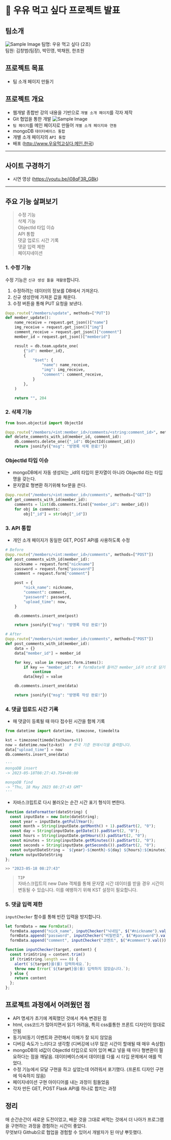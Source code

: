 # 🥛 우유 먹고 싶다 프로젝트 발표
## 팀소개
![Sample Image](./img/team.png)
팀명: 우유 먹고 싶다 (2조)  
팀원: 김창범(팀장), 박민영, 박채원, 한조원

## 프로젝트 목표
- 팀 소개 페이지 만들기

## 프로젝트 개요
- 웹개발 종합반 강의 내용을 기반으로 `개별 소개 페이지`를 각자 제작
- Git 협업을 통한 개발
![Sample Image](./img/commit.png)
- `팀 페이지`를 메인 페이지로 만들어 `개별 소개 페이지와 연동`
- mongoDB `데이터베이스 통합`
- 개별 소개 페이지의 `API 통합`
- 배포 (http://www.우유먹고싶다.메인.한국)
  
---
## 사이트 구경하기
- 시연 영상 (https://youtu.be/i08qF3R_GBk)
---
## 주요 기능 살펴보기
> 수정 기능  
삭제 기능  
ObjectId 타입 이슈  
API 통합  
댓글 업로드 시간 기록  
댓글 입력 제한  
페이지네이션


### 1. 수정 기능
수정 기능은 `신규 생성 틀을 재활용`합니다.
1. 수정하려는 데이터의 정보를 DB에서 가져온다.
2. 신규 생성란에 가져온 값을 채운다.
3. 수정 버튼을 통해 PUT 요청을 보낸다.
```python
@app.route("/members/update", methods=["PUT"])
def member_update():
    name_receive = request.get_json()["name"]
    img_receive = request.get_json()["img"]
    comment_receive = request.get_json()["comment"]
    member_id = request.get_json()["memberid"]

    result = db.team.update_one(
        {"id": member_id},
        {
            "$set": {
                "name": name_receive,
                "img": img_receive,
                "comment": comment_receive,
            }
        },
    )

    return "", 204
```

### 2. 삭제 기능
```python
from bson.objectid import ObjectId

@app.route("/members/<int:member_id>/comments/<string:comment_id>", methods=["DELETE"])
def delete_comments_with_id(member_id, comment_id):
    db.comments.delete_one({"_id": ObjectId(comment_id)})
    return jsonify({"msg": "방명록 삭제 완료!"})
```

### ObjectId 타입 이슈
- mongoDB에서 자동 생성되는 _id의 타입이 문자열이 아니라 ObjectId 라는 타입명을 갖는다.  
- 문자열로 형변환 하기위해 for문을 쓴다.

```python
@app.route("/members/<int:member_id>/comments", methods=["GET"])
def get_comments_with_id(member_id):
    comments = list(db.comments.find({"member_id": member_id}))
    for obj in comments:
        obj["_id"] = str(obj["_id"])
```

### 3. API 통합
- 개인 소개 페이지가 동일한 GET, POST API를 사용하도록 수정
```python
# Before
@app.route("/members/<int:member_id>/comments", methods=["POST"])
def post_comments_with_id(member_id):
    nickname = request.form["nickname"]
    password = request.form["password"]
    comment = request.form["comment"]

    post = {
        "nick_name": nickname,
        "comment": comment,
        "password": password,
        "upload_time": now,
    }

    db.comments.insert_one(post)

    return jsonify({"msg": "방명록 작성 완료!"})
```
```python
# After
@app.route("/members/<int:member_id>/comments", methods=["POST"])
def post_comments_with_id(member_id):
    data = {}
    data["member_id"] = member_id

    for key, value in request.form.items():
        if key == "member_id":  # formData에 들어간 member_id가 str로 담기므로 제외함
            continue
        data[key] = value

    db.comments.insert_one(data)

    return jsonify({"msg": "방명록 작성 완료!"})
```

### 4. 댓글 업로드 시간 기록
- 매 댓글이 등록될 때 마다 접수된 시간을 함께 기록
```python
from datetime import datetime, timezone, timedelta

kst = timezone(timedelta(hours=9))
now = datetime.now(tz=kst)  # 한국 기준 현재시각을 출력합니다.
data["upload_time"] = now
db.comments.insert_one(data)

'''
mongoDB insert
-> 2023-05-18T08:27:43.754+00:00

mongoDB find
-> "Thu, 18 May 2023 08:27:43 GMT"
'''
```
- 자바스크립트로 다시 불러오는 순간 시간 표기 형식이 변한다.

```javascript
function dateFormatter(dateString) {
  const inputDate = new Date(dateString);
  const year = inputDate.getFullYear();
  const month = String(inputDate.getMonth() + 1).padStart(2, "0");
  const day = String(inputDate.getDate()).padStart(2, "0");
  const hours = String(inputDate.getHours()).padStart(2, "0");
  const minutes = String(inputDate.getMinutes()).padStart(2, "0");
  const seconds = String(inputDate.getSeconds()).padStart(2, "0");
  const outputDateString = `${year}-${month}-${day} ${hours}:${minutes}:${seconds}`;
  return outputDateString
};

>> "2023-05-18 08:27:43"
```
>`TIP`  
자바스크립트의 new Date 객체를 통해 문자열 시간 데이터를 받을 경우 시간이 변동될 수 있습니다. 이를 예뱅하기 위해 KST 설정이 필요합니다.

### 5. 댓글 입력 제한
`inputChecker` 함수를 통해 빈칸 입력을 방지합니다.
```javascript
let formData = new FormData();
  formData.append("nick_name", inputChecker("닉네임", $("#nickname").val()));
  formData.append("password", inputChecker("비밀번호", $("#password").val()));
  formData.append("comment", inputChecker("코멘트", $("#comment").val()));
```
```javascript
function inputChecker(target, content) {
  const trimString = content.trim()
  if (trimString.length === 0) {
    alert(`${target}을(를) 입력하세요.`);
    throw new Error(`${target}을(를) 입력하지 않았습니다.`);
  } else {
    return content
  };
};
```

## 프로젝트 과정에서 어려웠던 점
- API 명세가 초기에 계획했던 것에서 계속 변경된 점
- html, css코드가 많아지면서 읽기 어려움, 특히 css를통한 프론트 디자인이 맘대로 안됨
- 동기/비동기 이벤트와 관련해서 이해가 잘 되지 않았음
- 디버깅 속도가 느리다고 생각함 (디버깅에 너무 많은 시간이 할애될 때 매우 속상함)
- mongoDB의 id값이 ObjectId 타입으로 되어 있어 빼고 넣을 때 마다 형변환이 필요하다는 점을 깨달음. 데이터베이스에서 데이터를 다룰 시 타입 문제에서 애를 먹었다.
- 수정 기능에서 모달 구현을 하고 싶었는데 어려워서 포기했다. (프론트 디자인 구현에 익숙하지 않음)
- 페이지네이션 구현 아이디어를 내는 과정이 힘들었음
- 각자 만든 GET, POST Flask API를 하나로 합치는 과정

## 정리
매 순간순간이 새로운 도전이었고, 배운 것을 그대로 써먹는 것에서 더 나아가 프로그램을 구현하는 과정을 경험하는 시간이 좋았다.  
무엇보다 Github으로 협업을 경험할 수 있어서 개발자가 된 마냥 뿌듯했다.
